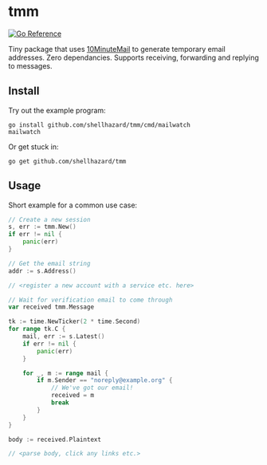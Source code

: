 # tmm

[![Go Reference](https://pkg.go.dev/badge/github.com/shellhazard/tmm.svg)](https://pkg.go.dev/github.com/shellhazard/tmm)

Tiny package that uses [10MinuteMail](https://10minutemail.com) to generate temporary email addresses. Zero dependancies. Supports receiving, forwarding and replying to messages.

## Install

Try out the example program:
```
go install github.com/shellhazard/tmm/cmd/mailwatch
mailwatch
```

Or get stuck in:
```
go get github.com/shellhazard/tmm
```

## Usage

Short example for a common use case:

```go
// Create a new session
s, err := tmm.New()
if err != nil {
	panic(err)
}

// Get the email string
addr := s.Address()

// <register a new account with a service etc. here>

// Wait for verification email to come through
var received tmm.Message

tk := time.NewTicker(2 * time.Second)
for range tk.C {
	mail, err := s.Latest()
	if err != nil {
		panic(err)
	}

	for _, m := range mail {
		if m.Sender == "noreply@example.org" {
			// We've got our email!
			received = m
			break
		}
	}
}

body := received.Plaintext

// <parse body, click any links etc.>
```
